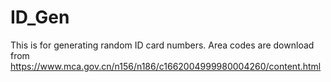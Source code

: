 # ID_Gen
This is for generating random ID card numbers.
Area codes are download from https://www.mca.gov.cn/n156/n186/c1662004999980004260/content.html

